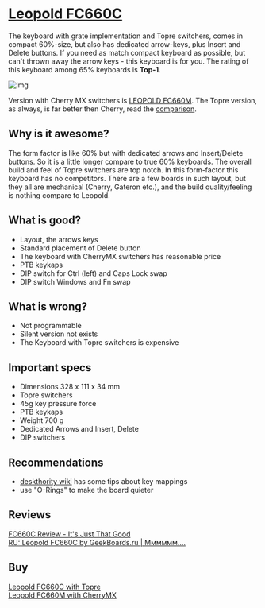 # [Leopold FC660C](http://global.leopold.co.kr/product.php?pcode=fc660c)

The keyboard with grate implementation and Topre switchers, comes in compact 60%-size, but also has dedicated arrow-keys, plus Insert and Delete buttons. If you need as match compact keyboard as possible, but can't thrown away the arrow keys - this keyboard is for you. The rating of this keyboard among 65% keyboards is **Top-1**.

![img](.)

Version with Cherry MX switchers is [LEOPOLD FC660M](https://mechanicalkeyboards.com/shop/index.php?l=product_detail&p=3546). The Topre version, as always, is far better
then Cherry, read the [comparison](https://deskthority.net/review-f45/leopold-fc660c-and-fc660m-side-by-side-comparison-t6443.html).

## Why is it awesome?
The form factor is like 60% but with dedicated arrows and Insert/Delete buttons. So it is a little longer compare to true 60% keyboards. The overall build and feel of Topre switchers are top notch. In this form-factor this keyboard has no competitors. There are a few boards in such layout, but they all are mechanical (Cherry, Gateron etc.), and the build quality/feeling is nothing compare to Leopold.

## What is good?
* Layout, the arrows keys
* Standard placement of Delete button
* The keyboard with CherryMX switchers has reasonable price
* PTB keykaps
* DIP switch for Ctrl (left) and Caps Lock swap
* DIP switch Windows and Fn swap

## What is wrong?
* Not programmable
* Silent version not exists
* The Keyboard with Topre switchers is expensive

## Important specs
* Dimensions 328 x 111 x 34 mm
* Topre switchers
* 45g key pressure force
* PTB keykaps
* Weight 700 g
* Dedicated Arrows and Insert, Delete
* DIP switchers

## Recommendations
* [deskthority wiki](https://deskthority.net/wiki/Leopold_FC660C) has some tips about key mappings
* use "O-Rings" to make the board quieter

## Reviews
[FC660C Review - It's Just That Good](https://youtu.be/dfGBp27H7Bo) \
[RU: Leopold FC660C by GeekBoards.ru | Мммммм....](https://youtu.be/mSPNBYC3Ov4)

## Buy
[Leopold FC660C with Topre](https://mechanicalkeyboards.com/shop/index.php?l=product_detail&p=1495) \
[Leopold FC660M with CherryMX](https://mechanicalkeyboards.com/shop/index.php?l=product_detail&p=3546)
